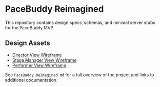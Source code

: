 # PaceBuddy Reimagined

This repository contains design specs, schemas, and minimal server stubs for the PaceBuddy MVP.

## Design Assets
- [Director View Wireframe](design/director_view_wireframe.png)
- [Stage Manager View Wireframe](design/stage_manager_view_wireframe.png)
- [Performer View Wireframe](design/performer_view_wireframe.png)

See `PaceBuddy ReImagined.md` for a full overview of the project and links to additional documentation.
